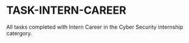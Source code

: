 # TASK-INTERN-CAREER
All tasks completed with Intern Career in the Cyber Security internship catergory.

